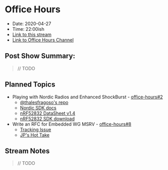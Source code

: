 # Office Hours

* Date: 2020-04-27
* Time: 22:00ish
* [Link to this stream](#)
* [Link to Office Hours Channel](https://www.youtube.com/channel/UCb48C4qqcXQpRugPbdwigZQ)

## Post Show Summary:

> // TODO

## Planned Topics

* Playing with Nordic Radios and Enhanced ShockBurst - [office-hours#2](https://github.com/jamesmunns/office-hours/issues/2)
    * [@thalesfragoso's repo](https://github.com/thalesfragoso/esb)
    * [Nordic SDK docs](https://infocenter.nordicsemi.com/topic/sdk_nrf5_v16.0.0/esb_users_guide.html)
    * [nRF52832 DataSheet v1.4](https://infocenter.nordicsemi.com/pdf/nRF52832_PS_v1.4.pdf)
    * [nRF52832 SDK download](https://www.nordicsemi.com/Products/Low-power-short-range-wireless/nRF52832/Download)
* Write an RFC for Embedded WG MSRV - [office-hours#8](https://github.com/jamesmunns/office-hours/issues/8)
    * [Tracking Issue](https://github.com/rust-embedded/wg/issues/427)
    * [JP's Hot Take](https://github.com/rust-embedded/wg/issues/427#issuecomment-617378501)

## Stream Notes

> // TODO
